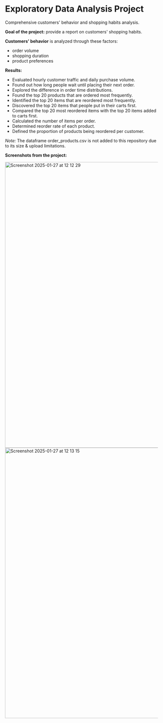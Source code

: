 # Exploratory Data Analysis Project
Comprehensive customers' behavior and shopping habits analysis.

__Goal of the project:__ provide a report on customers' shopping habits.

__Customers' behavior__ is analyzed through these factors:
* order volume
* shopping duration
* product preferences

__Results:__
* Evaluated hourly customer traffic and daily purchase volume.
* Found out how long people wait until placing their next order.
* Explored the difference in order time distributions.
* Found the top 20 products that are ordered most frequently.
* Identified the top 20 items that are reordered most frequently.
* Discovered the top 20 items that people put in their carts first.
* Compared the top 20 most reordered items with the top 20 items added to carts first.
* Calculated the number of items per order.
* Determined reorder rate of each product.
* Defined the proportion of products being reordered per customer.

_Note:_
The dataframe order_products.csv is not added to this repository due to its size & upload limitations.

__Screenshots from the project:__

<img width="942" alt="Screenshot 2025-01-27 at 12 12 29" src="https://github.com/user-attachments/assets/216a9448-59da-4c4d-bd15-37a47712df6b" />

<img width="892" alt="Screenshot 2025-01-27 at 12 13 15" src="https://github.com/user-attachments/assets/bb1a8c44-b9e9-4602-a2e3-ba6570e12358" />

